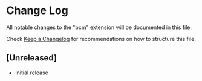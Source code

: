 # Change Log

All notable changes to the "bcm" extension will be documented in this file.

Check [Keep a Changelog](http://keepachangelog.com/) for recommendations on how to structure this file.

## [Unreleased]

- Initial release

